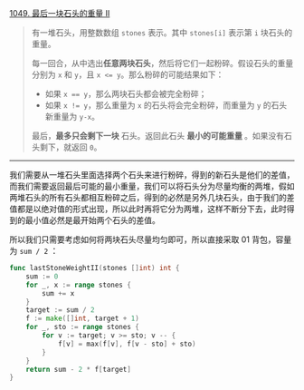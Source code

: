 [1049. 最后一块石头的重量 II](https://leetcode.cn/problems/last-stone-weight-ii/)

> 有一堆石头，用整数数组 `stones` 表示。其中 `stones[i]` 表示第 `i` 块石头的重量。
>
> 每一回合，从中选出**任意两块石头**，然后将它们一起粉碎。假设石头的重量分别为 `x` 和 `y`，且 `x <= y`。那么粉碎的可能结果如下：
>
> - 如果 `x == y`，那么两块石头都会被完全粉碎；
> - 如果 `x != y`，那么重量为 `x` 的石头将会完全粉碎，而重量为 `y` 的石头新重量为 `y-x`。
>
> 最后，**最多只会剩下一块** 石头。返回此石头 **最小的可能重量** 。如果没有石头剩下，就返回 `0`。

---

我们需要从一堆石头里面选择两个石头来进行粉碎，得到的新石头是他们的差值，而我们需要返回最后可能的最小重量，我们可以将石头分为尽量均衡的两堆，假如两堆石头的所有石头都相互粉碎之后，得到的必然是另外几块石头，由于我们的差值都是以绝对值的形式出现，所以此时再将它分为两堆，这样不断分下去，此时得到的最小值必然是最开始两个石头的差值。

所以我们只需要考虑如何将两块石头尽量均匀即可，所以直接采取 01 背包，容量为 `sum / 2` ：

```go
func lastStoneWeightII(stones []int) int {
    sum := 0
    for _, x := range stones {
        sum += x
    }
    target := sum / 2
    f := make([]int, target + 1)
    for _, sto := range stones {
        for v := target; v >= sto; v -- {
            f[v] = max(f[v], f[v - sto] + sto)
        }
    }
    return sum - 2 * f[target]
}
```



